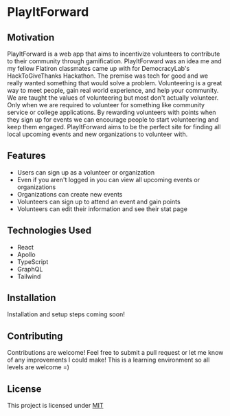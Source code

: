 # PlayItForward

## Motivation

PlayItForward is a web app that aims to incentivize volunteers to contribute to their community through gamification. PlayItForward was an idea me and my fellow Flatiron classmates came up with for DemocracyLab's HackToGiveThanks Hackathon. The premise was tech for good and we really wanted something that would solve a problem. Volunteering is a great way to meet people, gain real world experience, and help your community. We are taught the values of volunteering but most don't actually volunteer. Only when we are required to volunteer for something like community service or college applications. By rewarding volunteers with points when they sign up for events we can encourage people to start volunteering and keep them engaged. PlayItForward aims to be the perfect site for finding all local upcoming events and new organizations to volunteer with.

## Features

-  Users can sign up as a volunteer or organization
  - Even if you aren't logged in you can view all upcoming events or organizations
-  Organizations can create new events
-  Volunteers can sign up to attend an event and gain points
-  Volunteers can edit their information and see their stat page

## Technologies Used 
- React 
- Apollo
- TypeScript
- GraphQL
- Tailwind 

## Installation

Installation and setup steps coming soon!

## Contributing

Contributions are welcome! Feel free to submit a pull request or let me know of any improvements I could make! This is a learning environment so all levels are welcome =)

## License

This project is licensed under [MIT](https://choosealicense.com/licenses/mit/)
